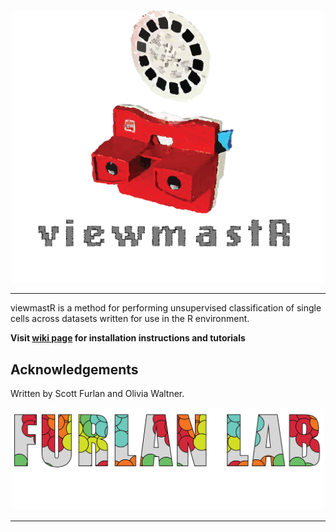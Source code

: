 <p align="center"><img src="blob/viewmaster.png" alt="" width="500"></a></p>
<hr>

viewmastR is a method for performing unsupervised classification of single cells across datasets written for use in the R environment.

**Visit [wiki page](https://github.com/furlan-lab/viewmastR/wiki) for installation instructions and tutorials**

## Acknowledgements

Written by Scott Furlan and Olivia Waltner.


<p align="center"><img src="blob/furlan_lab_logo.png" alt="" width="500"></a></p>
<hr>
